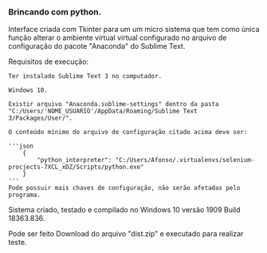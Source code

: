 ### Brincando com python.

Interface criada com Tkinter para um um micro sistema que tem como única função alterar o ambiente virtual virtual configurado no arquivo de configuração do pacote "Anaconda" do Sublime Text.

Requisitos de execução:
	
	Ter instalado Sublime Text 3 no computador.

	Windows 10.

	Existir arquivo "Anaconda.sublime-settings" dentro da pasta "C:/Users/'NOME_USUARIO'/AppData/Roaming/Sublime Text 3/Packages/User/".

	O conteúdo mínimo do arquivo de configuração citado acima deve ser:

	'''json
		{
			"python_interpreter": "C:/Users/Afonso/.virtualenvs/selenium-procjects-7XCL_xDZ/Scripts/python.exe"
		}
	'''
	Pode possuir mais chaves de configuração, não serão afetadas pelo programa.

Sistema criado, testado e compilado no Windows 10 versão 1909 Build 18363.836.

Pode ser feito Download do arquivo "dist.zip" e executado para realizar teste.